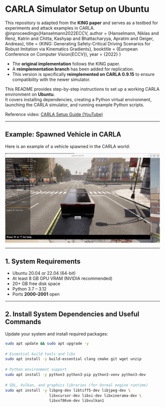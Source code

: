 # CARLA Simulator Setup on Ubuntu

This repository is adapted from the **KING paper** and serves as a testbed for experiments and attack examples in CARLA. 
@inproceedings{Hanselmann2022ECCV,
  author = {Hanselmann, Niklas and Renz, Katrin and Chitta, Kashyap and Bhattacharyya, Apratim and Geiger, Andreas},
  title = {KING: Generating Safety-Critical Driving Scenarios for Robust Imitation via Kinematics Gradients},
  booktitle = {European Conference on Computer Vision(ECCV)},
  year = {2022}
}

- The **original implementation** follows the KING paper.  
- A **reimplementation branch** has been added for replication.  
- This version is specifically **reimplemented on CARLA 0.9.15** to ensure compatibility with the newer simulator.  

This README provides step-by-step instructions to set up a working CARLA environment on **Ubuntu**.  
It covers installing dependencies, creating a Python virtual environment, launching the CARLA simulator, and running example Python scripts.  

Reference video: [CARLA Setup Guide (YouTube)](https://www.youtube.com/watch?v=tV6iO8JikTw)  

---

## Example: Spawned Vehicle in CARLA

Here is an example of a vehicle spawned in the CARLA world:

![CARLA Vehicle](assets/car.png)

---

## 1. System Requirements

- Ubuntu 20.04 or 22.04 (64-bit)  
- At least 8 GB GPU VRAM (NVIDIA recommended)  
- 20+ GB free disk space  
- Python 3.7 – 3.12  
- Ports **2000–2001** open  

---

## 2. Install System Dependencies and Useful Commands

Update your system and install required packages:

```bash
sudo apt update && sudo apt upgrade -y

# Essential build tools and libs
sudo apt install -y build-essential clang cmake git wget unzip

# Python environment support
sudo apt install -y python3 python3-pip python3-venv python3-dev

# SDL, Vulkan, and graphics libraries (for Unreal engine runtime)
sudo apt install -y libpng-dev libtiff5-dev libjpeg-dev \
                    libxcursor-dev libxi-dev libxinerama-dev \
                    libxxf86vm-dev libvulkan1
